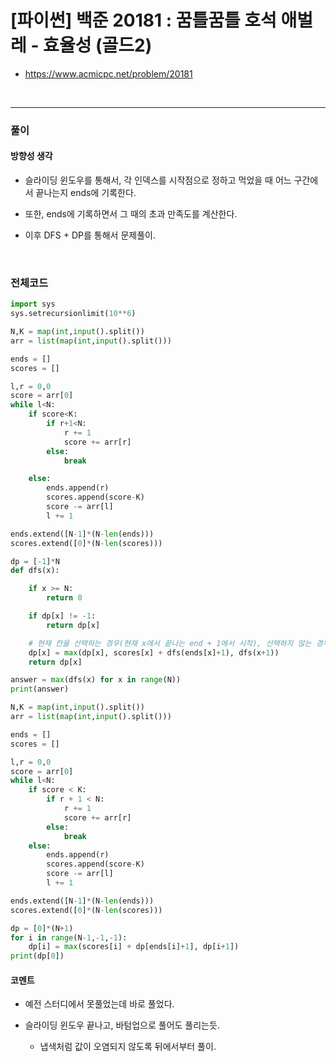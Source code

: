 # **\[파이썬\] 백준 20181 : 꿈틀꿈틀 호석 애벌레 - 효율성 (골드2)**
* https://www.acmicpc.net/problem/20181
<br>

---

### **풀이**

#### **방향성 생각**

* 슬라이딩 윈도우를 통해서, 각 인덱스를 시작점으로 정하고 먹었을 때 어느 구간에서 끝나는지 ends에 기록한다.

* 또한, ends에 기록하면서 그 때의 초과 만족도를 계산한다.

* 이후 DFS + DP를 통해서 문제풀이.

<br>


### **전체코드**
```python
import sys
sys.setrecursionlimit(10**6)

N,K = map(int,input().split())
arr = list(map(int,input().split()))

ends = []
scores = []

l,r = 0,0
score = arr[0]
while l<N:
    if score<K:
        if r+1<N:
            r += 1
            score += arr[r]
        else:
            break 

    else:
        ends.append(r)
        scores.append(score-K)
        score -= arr[l]
        l += 1

ends.extend([N-1]*(N-len(ends)))
scores.extend([0]*(N-len(scores)))

dp = [-1]*N
def dfs(x):

    if x >= N:
        return 0

    if dp[x] != -1:
        return dp[x]

    # 현재 칸을 선택하는 경우(현재 x에서 끝나는 end + 1에서 시작), 선택하지 않는 경우(다음 칸)    
    dp[x] = max(dp[x], scores[x] + dfs(ends[x]+1), dfs(x+1))
    return dp[x]

answer = max(dfs(x) for x in range(N))
print(answer)
```

```python
N,K = map(int,input().split())
arr = list(map(int,input().split()))

ends = []
scores = []

l,r = 0,0
score = arr[0]
while l<N:
    if score < K:
        if r + 1 < N:
            r += 1
            score += arr[r]
        else:
            break
    else:
        ends.append(r)
        scores.append(score-K)
        score -= arr[l]
        l += 1

ends.extend([N-1]*(N-len(ends)))
scores.extend([0]*(N-len(scores)))

dp = [0]*(N+1)
for i in range(N-1,-1,-1):
    dp[i] = max(scores[i] + dp[ends[i]+1], dp[i+1])
print(dp[0])
```

#### **코멘트**

* 예전 스터디에서 못풀었는데 바로 풀었다.

* 슬라이딩 윈도우 끝나고, 바텀업으로 풀어도 풀리는듯.
  
  * 냅색처럼 값이 오염되지 않도록 뒤에서부터 풀이.